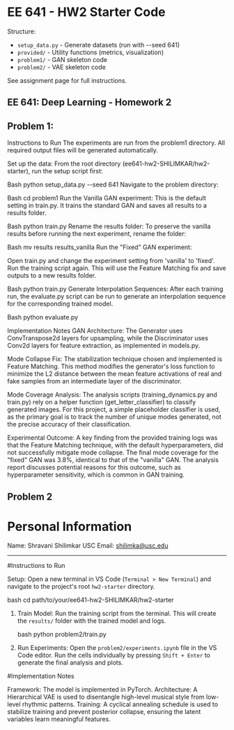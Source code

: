 EE 641 - HW2 Starter Code
=========================

Structure:
- `setup_data.py` - Generate datasets (run with --seed 641)
- `provided/` - Utility functions (metrics, visualization)
- `problem1/` - GAN skeleton code
- `problem2/` - VAE skeleton code

See assignment page for full instructions.








## EE 641: Deep Learning - Homework 2


## Problem 1:

Instructions to Run
The experiments are run from the problem1 directory. All required output files will be generated automatically.

Set up the data: From the root directory (ee641-hw2-SHILIMKAR/hw2-starter), run the setup script first:

Bash
python setup_data.py --seed 641
Navigate to the problem directory:

Bash
cd problem1
Run the Vanilla GAN experiment: This is the default setting in train.py. It trains the standard GAN and saves all results to a results folder.

Bash
python train.py
Rename the results folder: To preserve the vanilla results before running the next experiment, rename the folder:

Bash
mv results results_vanilla
Run the "Fixed" GAN experiment:

Open train.py and change the experiment setting from 'vanilla' to 'fixed'.
Run the training script again. This will use the Feature Matching fix and save outputs to a new results folder.

Bash
python train.py
Generate Interpolation Sequences: After each training run, the evaluate.py script can be run to generate an interpolation sequence for the corresponding trained model.

Bash
python evaluate.py

Implementation Notes
GAN Architecture: The Generator uses ConvTranspose2d layers for upsampling, while the Discriminator uses Conv2d layers for feature extraction, as implemented in models.py.

Mode Collapse Fix: The stabilization technique chosen and implemented is Feature Matching. This method modifies the generator's loss function to minimize the L2 distance between the mean feature activations of real and fake samples from an intermediate layer of the discriminator.

Mode Coverage Analysis: The analysis scripts (training_dynamics.py and train.py) rely on a helper function (get_letter_classifier) to classify generated images. For this project, a simple placeholder classifier is used, as the primary goal is to track the number of unique modes generated, not the precise accuracy of their classification.

Experimental Outcome: A key finding from the provided training logs was that the Feature Matching technique, with the default hyperparameters, did not successfully mitigate mode collapse. The final mode coverage for the "fixed" GAN was 3.8%, identical to that of the "vanilla" GAN. The analysis report discusses potential reasons for this outcome, such as hyperparameter sensitivity, which is common in GAN training.




## Problem 2

# Personal Information

  Name: Shravani Shilimkar
  USC Email: shilimka@usc.edu

-----

#Instructions to Run

Setup: Open a new terminal in VS Code (`Terminal > New Terminal`) and navigate to the project's root `hw2-starter` directory.

bash
cd path/to/your/ee641-hw2-SHILIMKAR/hw2-starter

1.  Train Model:
    Run the training script from the terminal. This will create the `results/` folder with the trained model and logs.

    bash
    python problem2/train.py
    

2.  Run Experiments:
    Open the `problem2/experiments.ipynb` file in the VS Code editor. Run the cells individually by pressing `Shift + Enter` to generate the final analysis and plots.



#Implementation Notes

  Framework: The model is implemented in PyTorch.
  Architecture: A Hierarchical VAE is used to disentangle high-level musical style from low-level rhythmic patterns.
  Training: A cyclical annealing schedule is used to stabilize training and prevent posterior collapse, ensuring the latent variables learn meaningful features.
